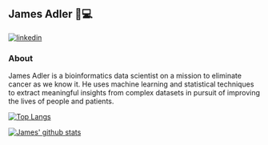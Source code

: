 ## James Adler 🧬💻

[![linkedin](https://img.shields.io/badge/LinkedIn-0077B5?style=for-the-badge&logo=linkedin&logoColor=white)](https://www.linkedin.com/in/james-palmer-adler)

### About

James Adler is a bioinformatics data scientist on a mission to eliminate cancer as we know it. He uses machine learning and statistical techniques to extract meaningful insights from complex datasets in pursuit of improving the lives of people and patients.

[![Top Langs](https://github-readme-stats.vercel.app/api/top-langs/?username=adler-sudo&hide=java,html,css&theme=dracula)](https://github.com/anuraghazra/github-readme-stats)

[![James' github stats](https://github-readme-stats.vercel.app/api?username=adler-sudo&count_private=true&show_icons=true&theme=dark&hide_rank=false)](https://github.com/adler-sudo/github-readme-stats)

<!--
**adler-sudo/adler-sudo** is a ✨ _special_ ✨ repository because its `README.md` (this file) appears on your GitHub profile.

Here are some ideas to get you started:

- 🔭 I’m currently working on ...
- 🌱 I’m currently learning ...
- 👯 I’m looking to collaborate on ...
- 🤔 I’m looking for help with ...
- 💬 Ask me about ...
- 📫 How to reach me: ...
- 😄 Pronouns: ...
- ⚡ Fun fact: ...
-->
